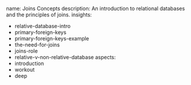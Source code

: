 name: Joins Concepts
description: An introduction to relational databases and the principles of joins.
insights:
  - relative-database-intro
  - primary-foreign-keys
  - primary-foreign-keys-example
  - the-need-for-joins
  - joins-role
  - relative-v-non-relative-database
aspects: 
  - introduction
  - workout
  - deep